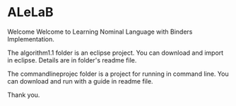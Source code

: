 # ALeLaB
Welcome
Welcome to Learning Nominal Language with Binders Implementation.

The algorithm1.1 folder is an eclipse project. You can download and import in eclipse. Details are in folder's readme file.

The commandlineprojec folder is a project for running in command line. You can download and run with a guide in readme file.

Thank you.
